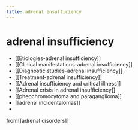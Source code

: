 ```yaml
---
title: adrenal insufficiency
---
```


# adrenal insufficiency

- [[Etiologies-adrenal insufficiency]]
- [[Clinical manifestations-adrenal insufficiency]]
- [[Diagnostic studies-adrenal insufficiency]]
- [[Treatment-adrenal insufficiency]]
- [[Adrenal insufficiency and critical illness]]
- [[Adrenal crisis in adrenal insufficiency]]
- [[pheochromocytoma and paraganglioma]]
- [[adrenal incidentalomas]]
- 


from[[adrenal disorders]] 
